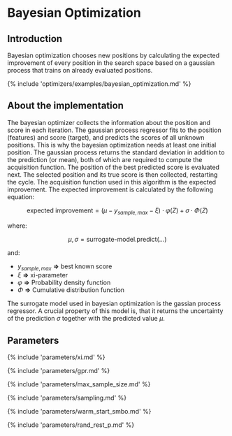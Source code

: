 # Bayesian Optimization


## Introduction

Bayesian optimization chooses new positions by calculating the expected 
improvement of every position in the search space based on a gaussian process 
that trains on already evaluated positions.

{% include 'optimizers/examples/bayesian_optimization.md' %}


## About the implementation

The bayesian optimizer collects the information about the position and score in each 
iteration. The gaussian process regressor fits to the position (features) and score (target),
and predicts the scores of all unknown positions. This is why the bayesian optimization needs
at least one initial position. The gaussian process returns the standard deviation 
in addition to the prediction (or mean), both of which are required to 
compute the acquisition function.
The position of the best predicted score
is evaluated next. The selected position and its true score is then collected, 
restarting the cycle. The acquisition function used in this algorithm is the expected improvement.  The expected improvement is calculated by the following equation:

$$
\text{expected improvement} = ( \mu - y_{sample, max} - \xi ) \cdot \varphi(Z) + \sigma \cdot \Phi(Z)
$$

where:

$$
\mu, \sigma = \text{surrogate-model.predict}(...)
$$

and:

- $y_{sample, max}$ **=>** best known score
- $\xi$ **=>** xi-parameter
- $\varphi$ **=>** Probability density function
- $\Phi$ **=>** Cumulative distribution function

The surrogate model used in bayesian optimization is the gassian process regressor. A crucial property of this model is, that it returns the uncertainty of the prediction $\sigma$ together with the predicted value $\mu$.


## Parameters

{% include 'parameters/xi.md' %}

{% include 'parameters/gpr.md' %}

{% include 'parameters/max_sample_size.md' %}

{% include 'parameters/sampling.md' %}

{% include 'parameters/warm_start_smbo.md' %}

{% include 'parameters/rand_rest_p.md' %}
